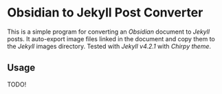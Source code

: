 # Obsidian to Jekyll Post Converter

This is a simple program for converting an *Obsidian* document to *Jekyll* posts. It auto-export image files linked in the document and copy them to the *Jekyll* images directory. Tested with *Jekyll v4.2.1* with *Chirpy theme*.

## Usage

TODO!
